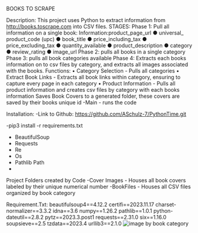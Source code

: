 BOOKS TO SCRAPE
 

Description:
This project uses Python to extract information from http://books.toscrape.com into CSV files.
STAGES: Phase 1: Pull all information on a single book: Information:product_page_url ● universal_ product_code (upc) ● book_title ● price_including_tax ● price_excluding_tax ● quantity_available ● product_description ● category ● review_rating ● image_url Phase 2: pulls all books in a single category Phase 3: pulls all book categories available Phase 4: Extracts each books information on to csv files by category, and extracts all images associated with the books.
Functions:
•	Category Selection - Pulls all categories
•	Extract Book Links - Extracts all book links within category, ensuring to capture every page in each category
•	Product Information - Pulls all product information and creates csv files by category with each books information 
Saves Book Covers to a generated folder, these covers are saved by their books unique id -Main - runs the code

Installation: 
	-Link to Github:  https://github.com/ASchulz-7/PythonTime.git
 
-pip3 install -r requirements.txt
-	BeautifulSoup
-	Requests
-	Re
-	Os
-	Pathlib Path
-	
Project Folders created by Code 
-Cover Images - Houses all book covers labeled by their unique numerical number 
-BookFiles - Houses all CSV files organized by book category


Requirement.Txt: 
beautifulsoup4==4.12.2
certifi==2023.11.17
charset-normalizer==3.3.2
idna==3.6
numpy==1.26.2
pathlib==1.0.1
python-dateutil==2.8.2
pytz==2023.3.post1
requests==2.31.0
six==1.16.0
soupsieve==2.5
tzdata==2023.4
urllib3==2.1.0
![image](https://github.com/ASchulz-7/PythonTime/assets/148474825/24e32a73-52d3-44fb-9262-29b215b516a8)
 by book category



